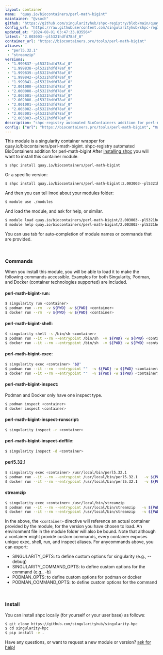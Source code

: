 ```yaml
---
layout: container
name:  "quay.io/biocontainers/perl-math-bigint"
maintainer: "@vsoch"
github: "https://github.com/singularityhub/shpc-registry/blob/main/quay.io/biocontainers/perl-math-bigint/container.yaml"
config_url: "https://raw.githubusercontent.com/singularityhub/shpc-registry/main/quay.io/biocontainers/perl-math-bigint/container.yaml"
updated_at: "2024-08-01 03:47:33.835564"
latest: "2.003003--pl5321hdfd78af_0"
container_url: "https://biocontainers.pro/tools/perl-math-bigint"
aliases:
 - "perl5.32.1"
 - "streamzip"
versions:
 - "1.999837--pl5321hdfd78af_0"
 - "1.999838--pl5321hdfd78af_0"
 - "1.999839--pl5321hdfd78af_0"
 - "1.999842--pl5321hdfd78af_0"
 - "1.999841--pl5321hdfd78af_0"
 - "2.001000--pl5321hdfd78af_0"
 - "2.000000--pl5321hdfd78af_0"
 - "2.002001--pl5321hdfd78af_0"
 - "2.002000--pl5321hdfd78af_0"
 - "2.001001--pl5321hdfd78af_0"
 - "2.003002--pl5321hdfd78af_0"
 - "2.003001--pl5321hdfd78af_0"
 - "2.003003--pl5321hdfd78af_0"
description: "shpc-registry automated BioContainers addition for perl-math-bigint"
config: {"url": "https://biocontainers.pro/tools/perl-math-bigint", "maintainer": "@vsoch", "description": "shpc-registry automated BioContainers addition for perl-math-bigint", "latest": {"2.003003--pl5321hdfd78af_0": "sha256:57390cb2057ce84bad29731a11b8d8e28035d82d31f4fb43541c6b20c7120e49"}, "tags": {"1.999837--pl5321hdfd78af_0": "sha256:4868e5e1464818f7756a27ef93e27f84af8855e53e2a604beec4e35d8d4e5973", "1.999838--pl5321hdfd78af_0": "sha256:ad1b96d33f540f00081f7e520f7d3bc1382f9fcfef705697c1b0ff7668b67767", "1.999839--pl5321hdfd78af_0": "sha256:db31cc4dad65b78fdc2fab945750e298ea9528ff28bfd4d38aa6a29d8b3d4c42", "1.999842--pl5321hdfd78af_0": "sha256:64bf7116679d8d98ae20fe8b66f060060aeae3882b1534ab03d58738d299d990", "1.999841--pl5321hdfd78af_0": "sha256:00df165258ef204bec7c54dd53ae0147eb6028196cc078f71dc3ef13d9c3f326", "2.001000--pl5321hdfd78af_0": "sha256:cfd90ab60c56156519f284e7dda116e67db19dd5b74b57f240cfd796858077b9", "2.000000--pl5321hdfd78af_0": "sha256:ea96c8a5efb2bbacbd1133dce81b5f5cb40d272cdfcb5b214f5b291b7b7cf18d", "2.002001--pl5321hdfd78af_0": "sha256:3edee6d0cfe316b5c415c7e8ccd3498bca9db6cb9a2ce1a4e783c381c0d90e03", "2.002000--pl5321hdfd78af_0": "sha256:763438b274750df72efeb9a7f3ace9bca74095d18d9c946a1332748c49376cc4", "2.001001--pl5321hdfd78af_0": "sha256:172bfb0c844cecfc6fce798d4eced9b851a5b34f56ff433a1ec1d96f61b8db5e", "2.003002--pl5321hdfd78af_0": "sha256:f57db80c8d9d9d5593f9a90fe07ed42ba87314e60e21b754c8b1027fe1ab9d87", "2.003001--pl5321hdfd78af_0": "sha256:bfa522207accedff0b9b2bb0aa15b984530ef24ee50dbf2e898d8460577e77d2", "2.003003--pl5321hdfd78af_0": "sha256:57390cb2057ce84bad29731a11b8d8e28035d82d31f4fb43541c6b20c7120e49"}, "docker": "quay.io/biocontainers/perl-math-bigint", "aliases": {"perl5.32.1": "/usr/local/bin/perl5.32.1", "streamzip": "/usr/local/bin/streamzip"}}
---
```


This module is a singularity container wrapper for quay.io/biocontainers/perl-math-bigint.
shpc-registry automated BioContainers addition for perl-math-bigint
After [installing shpc](#install) you will want to install this container module:


```bash
$ shpc install quay.io/biocontainers/perl-math-bigint
```

Or a specific version:

```bash
$ shpc install quay.io/biocontainers/perl-math-bigint:2.003003--pl5321hdfd78af_0
```

And then you can tell lmod about your modules folder:

```bash
$ module use ./modules
```

And load the module, and ask for help, or similar.

```bash
$ module load quay.io/biocontainers/perl-math-bigint/2.003003--pl5321hdfd78af_0
$ module help quay.io/biocontainers/perl-math-bigint/2.003003--pl5321hdfd78af_0
```

You can use tab for auto-completion of module names or commands that are provided.

<br>

### Commands

When you install this module, you will be able to load it to make the following commands accessible.
Examples for both Singularity, Podman, and Docker (container technologies supported) are included.

#### perl-math-bigint-run:

```bash
$ singularity run <container>
$ podman run --rm  -v ${PWD} -w ${PWD} <container>
$ docker run --rm  -v ${PWD} -w ${PWD} <container>
```

#### perl-math-bigint-shell:

```bash
$ singularity shell -s /bin/sh <container>
$ podman run --it --rm --entrypoint /bin/sh  -v ${PWD} -w ${PWD} <container>
$ docker run --it --rm --entrypoint /bin/sh  -v ${PWD} -w ${PWD} <container>
```

#### perl-math-bigint-exec:

```bash
$ singularity exec <container> "$@"
$ podman run --it --rm --entrypoint ""  -v ${PWD} -w ${PWD} <container> "$@"
$ docker run --it --rm --entrypoint ""  -v ${PWD} -w ${PWD} <container> "$@"
```

#### perl-math-bigint-inspect:

Podman and Docker only have one inspect type.

```bash
$ podman inspect <container>
$ docker inspect <container>
```

#### perl-math-bigint-inspect-runscript:

```bash
$ singularity inspect -r <container>
```

#### perl-math-bigint-inspect-deffile:

```bash
$ singularity inspect -d <container>
```


#### perl5.32.1

```bash
$ singularity exec <container> /usr/local/bin/perl5.32.1
$ podman run --it --rm --entrypoint /usr/local/bin/perl5.32.1   -v ${PWD} -w ${PWD} <container> -c " $@"
$ docker run --it --rm --entrypoint /usr/local/bin/perl5.32.1   -v ${PWD} -w ${PWD} <container> -c " $@"
```


#### streamzip

```bash
$ singularity exec <container> /usr/local/bin/streamzip
$ podman run --it --rm --entrypoint /usr/local/bin/streamzip   -v ${PWD} -w ${PWD} <container> -c " $@"
$ docker run --it --rm --entrypoint /usr/local/bin/streamzip   -v ${PWD} -w ${PWD} <container> -c " $@"
```



In the above, the `<container>` directive will reference an actual container provided
by the module, for the version you have chosen to load. An environment file in the
module folder will also be bound. Note that although a container
might provide custom commands, every container exposes unique exec, shell, run, and
inspect aliases. For anycommands above, you can export:

 - SINGULARITY_OPTS: to define custom options for singularity (e.g., --debug)
 - SINGULARITY_COMMAND_OPTS: to define custom options for the command (e.g., -b)
 - PODMAN_OPTS: to define custom options for podman or docker
 - PODMAN_COMMAND_OPTS: to define custom options for the command

<br>

### Install

You can install shpc locally (for yourself or your user base) as follows:

```bash
$ git clone https://github.com/singularityhub/singularity-hpc
$ cd singularity-hpc
$ pip install -e .
```

Have any questions, or want to request a new module or version? [ask for help!](https://github.com/singularityhub/singularity-hpc/issues)